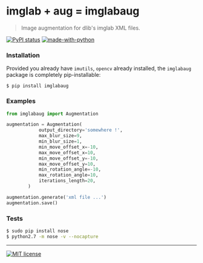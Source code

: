 # imglab + aug = imglabaug
> Image augmentation for dlib's imglab XML files.

[![PyPI status](https://img.shields.io/pypi/status/ansicolortags.svg)](https://pypi.python.org/pypi/ansicolortags/)
[![made-with-python](https://img.shields.io/badge/Made%20with-Python-1f425f.svg)](https://www.python.org/)

### Installation

Provided you already have `imutils`, `opencv` already installed, the `imglabaug` package is completely pip-installable:

```
$ pip install imglabaug
```

### Examples

```python
from imglabaug import Augmentation

augmentation = Augmentation(
            output_directory='somewhere !',
            max_blur_size=9,
            min_blur_size=1,            
            min_move_offset_x=-10,
            max_move_offset_x=10,
            min_move_offset_y=-10,
            max_move_offset_y=10,
            min_rotation_angle=-10,
            max_rotation_angle=10,
            iterations_length=20,
        )

augmentation.generate('xml file ...')
augmentation.save()
```

### Tests

```bash
$ sudo pip install nose
$ python2.7 -m nose -v --nocapture
```

---

[![MIT license](https://img.shields.io/badge/License-MIT-blue.svg)](https://lbesson.mit-license.org/)